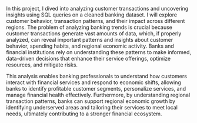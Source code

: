 In this project, I dived into analyzing customer transactions and uncovering insights using SQL queries on a cleaned banking dataset. I will explore customer behavior, transaction patterns, and their impact across different regions.
The problem of analyzing banking trends is crucial because customer transactions generate vast amounts of data, which, if properly analyzed, can reveal important patterns and insights about customer behavior, spending habits, and regional economic activity. Banks and financial institutions rely on understanding these patterns to make informed, data-driven decisions that enhance their service offerings, optimize resources, and mitigate risks.

This analysis enables banking professionals to understand how customers interact with financial services and respond to economic shifts, allowing banks to identify profitable customer segments, personalize services, and manage financial health effectively. Furthermore, by understanding regional transaction patterns, banks can support regional economic growth by identifying underserved areas and tailoring their services to meet local needs, ultimately contributing to a stronger financial ecosystem.
